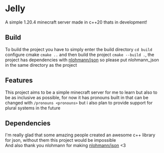 # Jelly
A simple 1.20.4 minecraft server made in c++20 thats in development!
## Build
To build the project you have to simply enter the build directory `cd build` configure cmake `cmake ..` and then build the project `cmake --build .`, the project has dependencies with [nlohmann/json](https://github.com/nlohmann/json) so please put nlohmann_json in the same directory as the project
## Features
This project aims to be a simple minecraft server for me to learn but also to be as inclusive as possible, for now it has pronouns built in that can be changed with `/pronouns <pronouns>` but i also plan to provide support for plural systems in the future
## Dependencies
I'm really glad that some amazing people created an awesome c++ library for json, without them this project would be impossible \
And also thank you nlohmann for making [nlohmann/json](https://github.com/nlohmann/json) <3 
